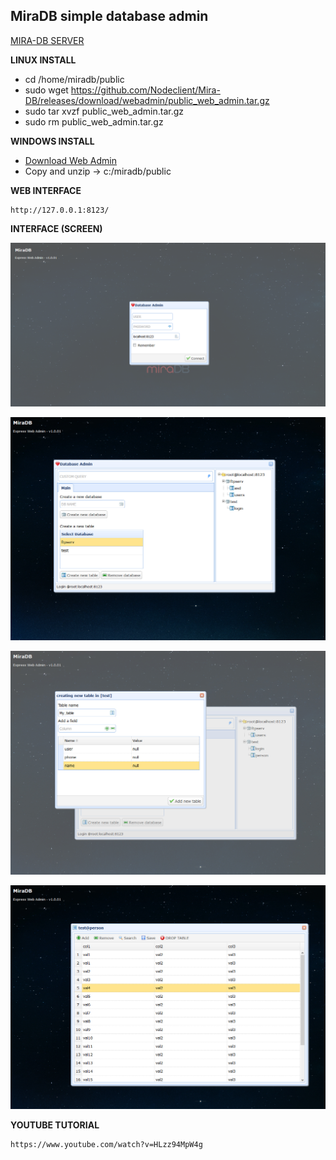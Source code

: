 ## MiraDB simple database admin

[MIRA-DB SERVER](https://git.io/fpKvh "SERVER")

**LINUX INSTALL**
* cd /home/miradb/public
* sudo wget https://github.com/Nodeclient/Mira-DB/releases/download/webadmin/public_web_admin.tar.gz
* sudo tar xvzf public_web_admin.tar.gz
* sudo rm public_web_admin.tar.gz

**WINDOWS INSTALL**
* [Download Web Admin](https://github.com/Nodeclient/Mira-DB/releases/download/webadmin/public_web_admin.tar.gz "dgf")
* Copy and unzip -> c:/miradb/public

**WEB INTERFACE**

	http://127.0.0.1:8123/


**INTERFACE (SCREEN)**

![](./1.png)

![](./2.jpg)

![](./3.jpg)

![](./4.jpg)

**YOUTUBE TUTORIAL**

 	https://www.youtube.com/watch?v=HLzz94MpW4g
